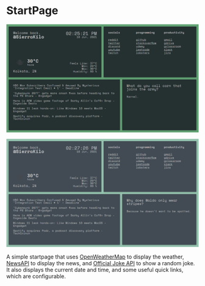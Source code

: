 # StartPage

![screenshot1](https://github.com/2bit-hack/startpage/blob/main/images/img1.png)

![screenshot2](https://github.com/2bit-hack/startpage/blob/main/images/img2.png)

A simple startpage that uses [OpenWeatherMap](https://openweathermap.org/) to display the weather, [NewsAPI](https://newsapi.org/) to display the news, and [Official Joke API](https://official-joke-api.appspot.com/) to show a random joke. It also displays the current date and time, and some useful quick links, which are configurable.
